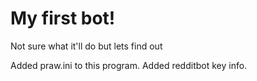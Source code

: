 # My first bot!

Not sure what it'll do but lets find out

Added praw.ini to this program. Added redditbot key info.